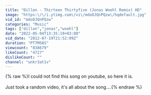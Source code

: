 ```yaml
---
title: "Dillon - Thirteen Thirtyfive (Jonas Woehl Remix) HD"
image: "https:\/\/i.ytimg.com\/vi\/mdoOJQnPQzw\/hqdefault.jpg"
vid_id: "mdoOJQnPQzw"
categories: "Music"
tags: ["dillon","jonas","woehl"]
date: "2022-05-04T13:35:19+03:00"
vid_date: "2012-07-19T21:52:09Z"
duration: "PT7M58S"
viewcount: "838679"
likeCount: "4727"
dislikeCount: ""
channel: "unkr3at1v"
---
```

{% raw %}I could not find this song on youtube, so here it is.<br /><br />Just took a random video, it's all about the song....{% endraw %}
